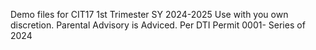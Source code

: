 Demo files for CIT17 1st Trimester SY 2024-2025
Use with you own discretion. Parental Advisory is Adviced.
Per DTI Permit 0001- Series of 2024


